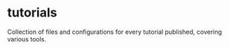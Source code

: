 # tutorials
Collection of files and configurations for every tutorial published, covering various tools.
